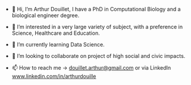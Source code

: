 - 👋 Hi, I’m Arthur Douillet, I have a PhD in Computational Biology and a biological engineer degree.

- 👀 I’m interested in a very large variety of subject, with a preference in Science, Healthcare and Education. 

- 🌱 I’m currently learning Data Science.

- 💞️ I’m looking to collaborate on project of high social and civic impacts.

- 📫 How to reach me -> douillet.arthur@gmail.com or via LinkedIn www.linkedin.com/in/arthurdouille
